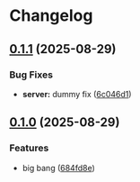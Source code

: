 # Changelog

## [0.1.1](https://github.com/n0rq1/release-please-monorepo/compare/server/v0.1.0...server/v0.1.1) (2025-08-29)


### Bug Fixes

* **server:** dummy fix ([6c046d1](https://github.com/n0rq1/release-please-monorepo/commit/6c046d1717137e94bd27279277cf6ae80db8ee5a))

## [0.1.0](https://github.com/n0rq1/release-please-monorepo/compare/server-v0.0.1...server/v0.1.0) (2025-08-29)


### Features

* big bang ([684fd8e](https://github.com/n0rq1/release-please-monorepo/commit/684fd8e63a854308239e92f49008bd73f7722d38))
